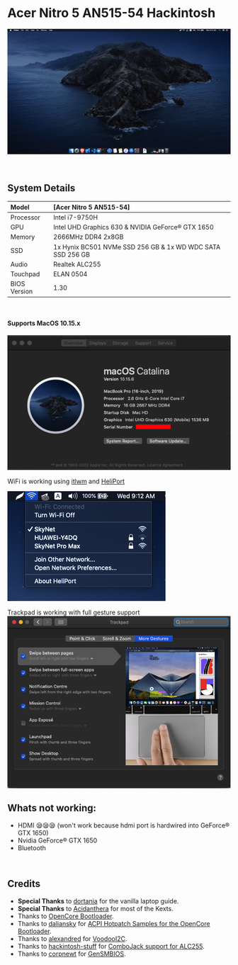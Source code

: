 # Acer Nitro 5 AN515-54 Hackintosh

![](Images/Home.png)

<br/>

## System Details

| Model        | [Acer Nitro 5 AN515-54]                                    |
| :----------- | :--------------------------------------------------------- |
| Processor    | Intel i7-9750H                                             |
| GPU          | Intel UHD Graphics 630 & NVIDIA GeForce® GTX 1650          |
| Memory       | 2666MHz DDR4 2x8GB                                         |
| SSD          | 1x Hynix BC501 NVMe SSD 256 GB & 1x WD WDC SATA SSD 256 GB |
| Audio        | Realtek ALC255                                             |
| Touchpad     | ELAN 0504                                                  |
| BIOS Version | 1.30                                                       |

<br/>

#### Supports MacOS 10.15.x

![](Images/About.png)

WiFi is working using [itlwm](https://github.com/OpenIntelWireless/itlwm) and [HeliPort](https://github.com/OpenIntelWireless/HeliPort)

![](Images/WiFi.png)

Trackpad is working with full gesture support
![](Images/Trackpad.png)
<br/>

## Whats not working:

- HDMI 😪😪😪 (won't work because hdmi port is hardwired into GeForce® GTX 1650)
- Nvidia GeForce® GTX 1650
- Bluetooth

<br/>

## Credits

- **Special Thanks** to [dortania](https://dortania.github.io/vanilla-laptop-guide) for the vanilla laptop guide.
- **Special Thanks** to [Acidanthera](https://github.com/acidanthera) for most of the Kexts.
- Thanks to [OpenCore Bootloader](https://https://github.com/acidanthera/OpenCorePkg).
- Thanks to [daliansky](https://github.com/daliansky) for [ACPI Hotpatch Samples for the OpenCore Bootloader](https://github.com/daliansky/OC-little).
- Thanks to [alexandred](https://github.com/alexandred) for [VoodooI2C](https://github.com/alexandred/VoodooI2C).
- Thanks to [hackintosh-stuff](https://github.com/hackintosh-stuff) for [ComboJack support for ALC255](https://github.com/hackintosh-stuff/ComboJack).
- Thanks to [corpnewt](https://github.com/corpnewt) for [GenSMBIOS](https://github.com/corpnewt/GenSMBIOS).
